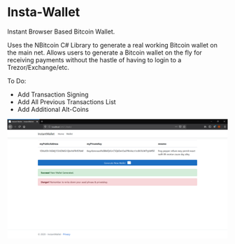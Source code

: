 # Insta-Wallet
Instant Browser Based Bitcoin Wallet.


Uses the NBitcoin C# Library to generate a real working Bitcoin wallet on the main net. Allows users to generate a Bitcoin wallet on the fly for receiving payments without the hastle of having to login to a Trezor/Exchange/etc.

To Do: 
- Add Transaction Signing 
- Add All Previous Transactions List
- Add Additional Alt-Coins

![](instawallet-v1.png)

